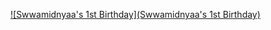 [![Swwamidnyaa's 1st Birthday](Swwamidnyaa's 1st Birthday)](https://github.com/bv42/swwamidnyaa_first_birthday/blob/master/img/img1.png)
